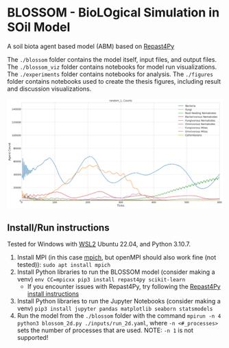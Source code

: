# BLOSSOM - BioLOgical Simulation in SOil Model
A soil biota agent based model (ABM) based on [Repast4Py](https://repast.github.io/repast4py.site/index.html)

The `./blossom` folder contains the model itself, input files, and output files. The `./blossom_viz` folder contains notebooks for model run visualizations. The `./experiments` folder contains notebooks for analysis. The `./figures` folder contains notebooks used to create the thesis figures, including result and discussion visualizations.

<img src="output.png" alt="A 2D line diagram with ticks from 0 to 1000 on the x axis, and counts of agents in the model from 0 to 4000 on the y axis. There are twelve coloroued lines that show the evolution of counts per organism group over time."/>

## Install/Run instructions
Tested for Windows with [WSL2](https://learn.microsoft.com/en-us/windows/wsl/install) Ubuntu 22.04, and Python 3.10.7. 

1. Install MPI (in this case [mpich](https://www.mpich.org/), but openMPI should also work fine (not tested)): `sudo apt install mpich`
2. Install Python libraries to run the BLOSSOM model (consider making a venv) `env CC=mpicxx pip3 install repast4py scikit-learn`
     - If you encounter issues with Repast4Py, try following the [Repast4Py install instructions](https://repast.github.io/repast4py.site/index.html)
3. Install Python libraries to run the Jupyter Notebooks (consider making a venv) `pip3 install jupyter pandas matplotlib seaborn statsmodels`
4. Run the model from the `./blossom` folder with the command `mpirun -n 4 python3 blossom_2d.py ./inputs/run_2d.yaml`, where `-n <#_processes>` sets the number of processes that are used. NOTE: `-n 1` is not supported!
